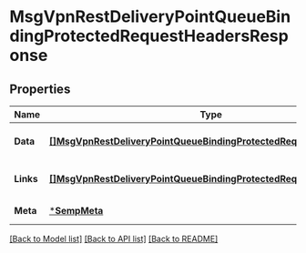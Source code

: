 # MsgVpnRestDeliveryPointQueueBindingProtectedRequestHeadersResponse

## Properties
Name | Type | Description | Notes
------------ | ------------- | ------------- | -------------
**Data** | [**[]MsgVpnRestDeliveryPointQueueBindingProtectedRequestHeader**](MsgVpnRestDeliveryPointQueueBindingProtectedRequestHeader.md) |  | [optional] [default to null]
**Links** | [**[]MsgVpnRestDeliveryPointQueueBindingProtectedRequestHeaderLinks**](MsgVpnRestDeliveryPointQueueBindingProtectedRequestHeaderLinks.md) |  | [optional] [default to null]
**Meta** | [***SempMeta**](SempMeta.md) |  | [default to null]

[[Back to Model list]](../README.md#documentation-for-models) [[Back to API list]](../README.md#documentation-for-api-endpoints) [[Back to README]](../README.md)

